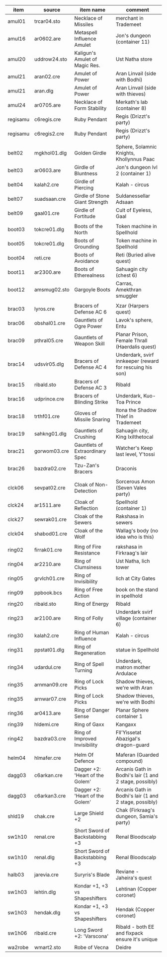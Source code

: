 | item     | source       | item name                       | comment                                                  |
| -------- | ------------ | ------------------------------- | -------------------------------------------------------- |
| amul01   | trcar04.sto  | Necklace of Missiles            | merchant in Trademeet                                    |
| amul16   | ar0602.are   | Metaspell Influence Amulet      | Jon's dungeon (container 11)                             |
| amul20   | uddrow24.sto | Kaligun's Amulet of Magic Res.  | Ust Natha store                                          |
| amul21   | aran02.cre   | Amulet of Power                 | Aran Linvail (side with Bodhi)                           |
| amul21   | aran.dlg     | Amulet of Power                 | Aran Linvail (side with thieves)                         |
| amul24   | ar0705.are   | Necklace of Form Stability      | Merkath's lab (container 8)                              |
| regisamu | c6regis.cre  | Ruby Pendant                    | Regis (Drizzt's party)                                   |
| regisamu | c6regis2.cre | Ruby Pendant                    | Regis (Drizzt's party)                                   |
|          |
| belt02   | mgkhol01.dlg | Golden Girdle                   | Sphere, Solamnic Knights, Khollynnus Paac                |
| belt03   | ar0603.are   | Girdle of Bluntness             | Jon's dungeon lvl 2 (container 1)                        |
| belt04   | kalah2.cre   | Girdle of Piercing              | Kalah - circus                                           |
| belt07   | suadsaan.cre | Girdle of Stone Giant Strength  | Suldanessellar Adsaan                                    |
| belt09   | gaal01.cre   | Girdle of Fortitude             | Cult of Eyeless, Gaal                                    |
|          |
| boot03   | tokcre01.dlg | Boots of the North              | Token machine in Spellhold                               |
| boot05   | tokcre01.dlg | Boots of Grounding              | Token machine in Spellhold                               |
| boot04   | reti.cre     | Boots of Avoidance              | Reti (Buried alive quest)                                |
| boot11   | ar2300.are   | Boots of Etherealness           | Sahuagin city (chest 6)                                  |
| boot12   | amsmug02.sto | Gargoyle Boots                  | Carras, Amekthran smuggler                               |
|          |
| brac03   | lyros.cre    | Bracers of Defense AC 6         | Xzar (Harpers quest)                                     |
| brac06   | obshal01.cre | Gauntlets of Ogre Power         | Lavok's sphere, Entu                                     |
| brac09   | pthral05.cre | Gauntlets of Weapon Skill       | Planar Prison, Female Thrall (Haerdalis quest)           |
| brac14   | udsvir05.dlg | Bracers of Defense AC 4         | Underdark, svirf innkeeper (reward for rescuing his son) |
| brac15   | ribald.sto   | Bracers of Defense AC 3         | Ribald                                                   |
| brac16   | udprince.cre | Bracers of Blinding Strike      | Underdark, Kuo-Toa Prince                                |
| brac18   | trthf01.cre  | Gloves of Missile Snaring       | Itona the Shadow Thief in Trademeet                      |
| brac19   | sahkng01.dlg | Gauntlets of Crushing           | Sahuagin city, King Ixilthetocal                         |
| brac21   | gorwom03.cre | Gauntlets of Extraordinary Spec | Watcher's Keep last level, Y'tossi                       |
| brac26   | bazdra02.cre | Tzu-Zan's Bracers               | Draconis                                                 |
|          |
| clck06   | sevpat02.cre | Cloak of Non-Detection          | Sorcerous Amon (Seven Vales party)                       |
| clck24   | ar1511.are   | Cloak of Reflection             | Spellhold (container 1)                                  |
| clck27   | sewrak01.cre | Cloak of the Sewers             | Rakshasa in sewers                                       |
| clck04   | shabod01.cre | Cloak of the Wolf               | Wallag's body (no idea who is this)                      |
|          |
| ring02   | firrak01.cre | Ring of Fire Resistance         | rakshasa in Firkraag's lair                              |
| ring04   | ar2210.are   | Ring of Clumsiness              | Ust Natha, lich tower                                    |
| ring05   | grvlch01.cre | Ring of Invisibility            | lich at City Gates                                       |
| ring09   | ppbook.bcs   | Ring of Free Action             | book on the stand in spellhold                           |
| ring20   | ribald.sto   | Ring of Energy                  | Ribald                                                   |
| ring23   | ar2100.are   | Ring of Folly                   | Underdark svirf village (container 6)                    |
| ring30   | kalah2.cre   | Ring of Human Influence         | Kalah - circus                                           |
| ring31   | ppstat01.dlg | Ring of Regeneration            | statue in Spellhold                                      |
| ring34   | udardul.cre  | Ring of Spell Turning           | Underdark, matron mother Ardulace                        |
| ring35   | arnman09.cre | Ring of Lock Picks              | Shadow thieves, we're with Aran                          |
| ring35   | arnwar07.cre | Ring of Lock Picks              | Shadow thieves, we're with Bodhi                         |
| ring36   | ar0413.are   | Ring of Danger Sense            | Planar Sphere container 1                                |
| ring39   | hldemi.cre   | Ring of Gaxx                    | Kangaxx                                                  |
| ring42   | bazdra03.cre | Ring of Improved Invisibility   | Fll'Yissetat Abazigal's dragon-guard                     |
|          |
| helm04   | hlmafer.cre  | Helm Of Defence                 | Maferan (Guarded compound)                               |
| dagg03   | c6arkan.cre  | Dagger +2: 'Heart of the Golem' | Arcanis Gath in Bodhi's lair (1 and 2 stage, possibly)   |
| dagg03   | c6arkan3.cre | Dagger +2: 'Heart of the Golem' | Arcanis Gath in Bodhi's lair (1 and 2 stage, possibly)   |
| shld19   | chak.cre     | Large Shield +2                 | Chak (Firkraag's dungeon, Samia's party)                 |
| sw1h10   | renal.cre    | Short Sword of Backstabbing +3  | Renal Bloodscalp                                         |
| sw1h10   | renal.dlg    | Short Sword of Backstabbing +3  | Renal Bloodscalp                                         |
| halb03   | jarevia.cre  | Suryris's Blade                 | Reviane - Jaheira's quest                                |
| sw1h03   | lehtin.dlg   | Kondar +1, +3 vs Shapeshifters  | Lehtinan (Copper coronet)                                |
| sw1h03   | hendak.dlg   | Kondar +1, +3 vs Shapeshifters  | Hendak (Copper coronet)                                  |
| sw1h06   | ribald.cre   | Long Sword +2: 'Varscona'       | Ribald - both EE and fixpack ensure it's unique          |
| wa2robe  | wmart2.sto   | Robe of Vecna                   | Deidre                                                   |
